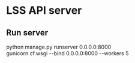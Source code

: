 # LSS API server

## Run server

python manage.py runserver 0.0.0.0:8000  
gunicorn cf.wsgi --bind 0.0.0.0:8000 --workers 5

